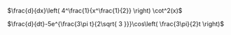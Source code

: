 $\frac{d}{dx}\left( 4^\frac{1}{x^\frac{1}{2}} \right) \cot^2(x)$

$\frac{d}{dt}-5e^{\frac{3\pi t}{2\sqrt{ 3 }}}\cos\left( \frac{3\pi}{2}t \right)$

